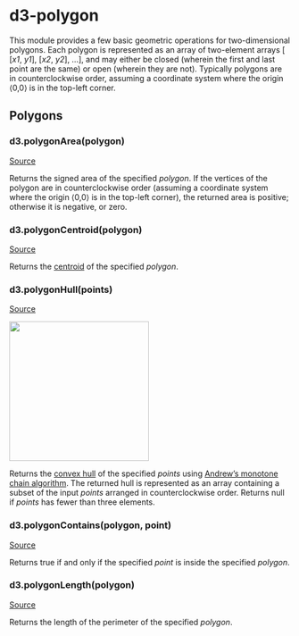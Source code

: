 # d3-polygon

This module provides a few basic geometric operations for two-dimensional polygons. Each polygon is represented as an array of two-element arrays [​[<i>x1</i>, <i>y1</i>], [<i>x2</i>, <i>y2</i>], …], and may either be closed (wherein the first and last point are the same) or open (wherein they are not). Typically polygons are in counterclockwise order, assuming a coordinate system where the origin ⟨0,0⟩ is in the top-left corner.

## Polygons

### d3.polygonArea(polygon)

[Source](https://github.com/d3/d3-polygon/blob/main/src/area.js "Source Code")

Returns the signed area of the specified *polygon*. If the vertices of the polygon are in counterclockwise order (assuming a coordinate system where the origin ⟨0,0⟩ is in the top-left corner), the returned area is positive; otherwise it is negative, or zero.

### d3.polygonCentroid(polygon)

[Source](https://github.com/d3/d3-polygon/blob/main/src/centroid.js "Source Code")

Returns the [centroid](https://en.wikipedia.org/wiki/Centroid) of the specified *polygon*.

### d3.polygonHull(points)

[Source](https://github.com/d3/d3-polygon/blob/main/src/hull.js#L23 "Source Code")

<a href="http://bl.ocks.org/mbostock/6f14f7b7f267a85f7cdc"><img src="https://raw.githubusercontent.com/d3/d3-polygon/master/img/hull.png" width="250" height="250"></a>

Returns the [convex hull](https://en.wikipedia.org/wiki/Convex_hull) of the specified *points* using [Andrew’s monotone chain algorithm](http://en.wikibooks.org/wiki/Algorithm_Implementation/Geometry/Convex_hull/Monotone_chain). The returned hull is represented as an array containing a subset of the input *points* arranged in counterclockwise order. Returns null if *points* has fewer than three elements.

### d3.polygonContains(polygon, point)

[Source](https://github.com/d3/d3-polygon/blob/main/src/contains.js "Source Code")

Returns true if and only if the specified *point* is inside the specified *polygon*.

### d3.polygonLength(polygon)

[Source](https://github.com/d3/d3-polygon/blob/main/src/length.js "Source Code")

Returns the length of the perimeter of the specified *polygon*.
